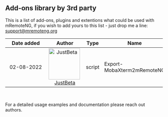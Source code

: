 ## Add-ons library by 3rd party 
This is a list of add-ons, plugins and extentions what could be used with mRemoteNG, if you wish to add yours to this list - just drop me a line: <a href="mailto:support@mremoteng.org">support@mremoteng.org</a>
<br>

| &nbsp;&nbsp;&nbsp;<b>Date&nbsp;added</b>&nbsp;&nbsp;&nbsp; | &nbsp;&nbsp;&nbsp;<b>Author</b>&nbsp;&nbsp;&nbsp; | <b>Type</b> | <b>Name</b> | <b>Description</b> | <b>Repository</b> |
| :---------------------------------------------------------:|:-------------------------------------------------:| :---------: |-------------|--------------------|:-----------------:|
| 02-08-2022 | <a href="https://github.com/JustBeta"><img align="left" src="https://avatars.githubusercontent.com/u/25150896?v=4" alt="JustBeta" width="100px"/>JustBeta</a> | script | Export-MobaXterm2mRemoteNG | Conversion of MobaXterm's ini file to mRemoteNG format. | [GITHUB Repository](https://github.com/JustBeta/Export-MobaXtern2mRemoteNG/tree/main) |

<br>

For a detailed usage examples and documentation please reach out authors.

